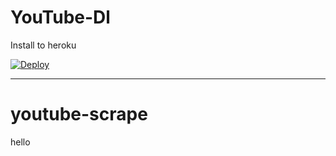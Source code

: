YouTube-Dl
=====================

Install to heroku

[![Deploy](https://www.herokucdn.com/deploy/button.svg)](https://heroku.com/deploy?template=https://github.com/andrewstech/youtube-dl-api-server)


---------------------------------------------------------------------------------------------------------------------------------------

youtube-scrape
=====================

hello
